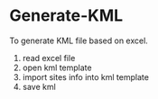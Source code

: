 # Generate-KML
To generate KML file based on excel. 

1. read excel file
2. open kml template
3. import sites info into kml template
4. save kml
